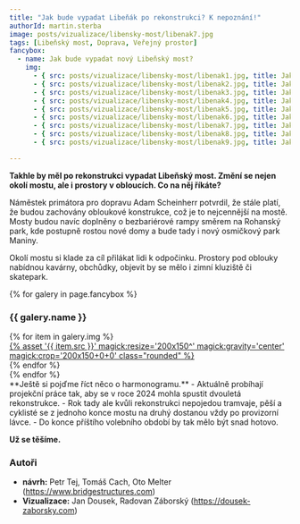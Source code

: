 ```yaml
---
title: "Jak bude vypadat Libeňák po rekonstrukci? K nepoznání!"
authorId: martin.sterba
image: posts/vizualizace/libensky-most/libenak7.jpg
tags: [Libeňský most, Doprava, Veřejný prostor]
fancybox:
  - name: Jak bude vypadat nový Libeňský most? 
    img:
      - { src: posts/vizualizace/libensky-most/libenak1.jpg, title: Jak bude vypadat nový Libeňský most }
      - { src: posts/vizualizace/libensky-most/libenak2.jpg, title: Jak bude vypadat nový Libeňský most }
      - { src: posts/vizualizace/libensky-most/libenak3.jpg, title: Jak bude vypadat nový Libeňský most }
      - { src: posts/vizualizace/libensky-most/libenak4.jpg, title: Jak bude vypadat nový Libeňský most }
      - { src: posts/vizualizace/libensky-most/libenak5.jpg, title: Jak bude vypadat nový Libeňský most }
      - { src: posts/vizualizace/libensky-most/libenak6.jpg, title: Jak bude vypadat nový Libeňský most }
      - { src: posts/vizualizace/libensky-most/libenak7.jpg, title: Jak bude vypadat nový Libeňský most }
      - { src: posts/vizualizace/libensky-most/libenak8.jpg, title: Jak bude vypadat nový Libeňský most }
      - { src: posts/vizualizace/libensky-most/libenak9.jpg, title: Jak bude vypadat nový Libeňský most }

---
```


**Takhle by měl po rekonstrukci vypadat Libeňský most. Změní se nejen okolí mostu, ale i prostory v obloucích. Co na něj říkáte?**

Náměstek primátora pro dopravu Adam Scheinherr potvrdil, že stále platí, že budou zachovány obloukové konstrukce, což je to nejcennější na mostě.  Mosty budou navíc doplněny o bezbariérové rampy směrem na Rohanský park, kde postupně rostou nové domy a bude tady i nový osmičkový park Maniny. 

Okolí mostu si klade za cíl přilákat lidi k odpočinku. Prostory pod oblouky nabídnou kavárny, obchůdky, objevit by se mělo i zimní kluziště či skatepark.

{% for galery in page.fancybox %}
<div class="mt-4">
  <h3>{{ galery.name }}</h3>
  <div class="grid grid-cols-4 gap-4">
  {% for item in galery.img %}
    <div class="">
      <a data-fancybox="gallery" href="{% asset '{{ item.src }}' @path %}" data-caption="{{ item.title }}">{% asset '{{ item.src }}' magick:resize='200x150^' magick:gravity='center' magick:crop='200x150+0+0' class="rounded" %}</a>
    </div>
  {% endfor %}
  </div>
</div>
{% endfor %}
<br />
**Ještě si pojďme říct něco o harmonogramu.** 
- Aktuálně probíhají projekční práce tak, aby se v roce 2024 mohla spustit dvouletá rekonstrukce. 
- Rok tady ale kvůli rekonstrukci nepojedou tramvaje, pěší a cyklisté se z jednoho konce mostu na druhý dostanou vždy po provizorní lávce. 
- Do konce příštího volebního období by tak mělo být snad hotovo. 

**Už se těšíme.**

### Autoři
- **návrh:** Petr Tej, Tomáš Cach, Oto Melter (https://www.bridgestructures.com)
- **Vizualizace:** Jan Dousek, Radovan Záborský (https://dousek-zaborsky.com)

